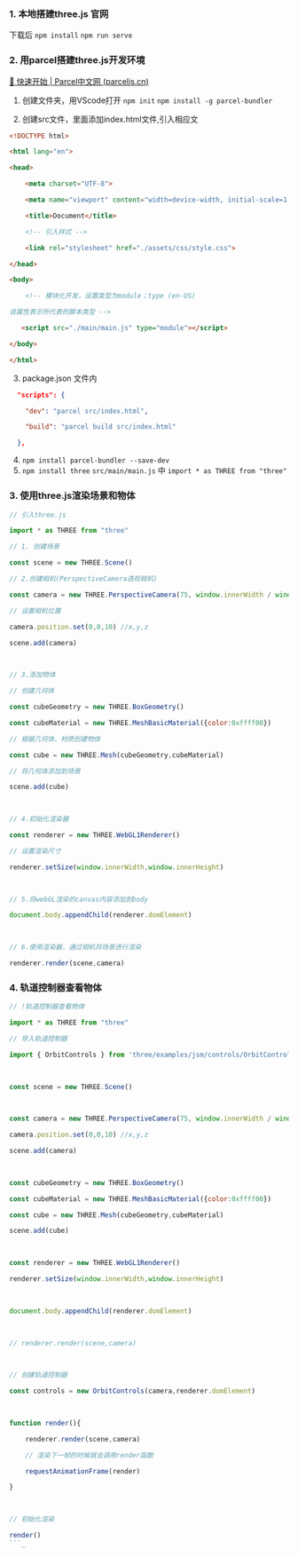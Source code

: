 ### 1. 本地搭建three.js 官网

下载后
`npm install`
`npm run serve`

### 2. 用parcel搭建three.js开发环境

[🚀 快速开始 | Parcel中文网 (parceljs.cn)](https://www.parceljs.cn/getting_started.html)

1. 创建文件夹，用VScode打开
	`npm init`
	`npm install -g parcel-bundler`

2. 创建src文件，里面添加index.html文件,引入相应文
```html
<!DOCTYPE html>

<html lang="en">

<head>

    <meta charset="UTF-8">

    <meta name="viewport" content="width=device-width, initial-scale=1.0">

    <title>Document</title>

    <!-- 引入样式 -->

    <link rel="stylesheet" href="./assets/css/style.css">

</head>

<body>

    <!-- 模块化开发，设置类型为module；type (en-US)

该属性表示所代表的脚本类型 -->

   <script src="./main/main.js" type="module"></script>

</body>

</html>
```

3. package.json 文件内
```json
  "scripts": {

    "dev": "parcel src/index.html",

    "build": "parcel build src/index.html"

  },
```

4. `npm install parcel-bundler --save-dev`
5. `npm install three`  `src/main/main.js` 中 `import * as THREE from "three"`

### 3. 使用three.js渲染场景和物体

```js
// 引入three.js

import * as THREE from "three"

// 1. 创建场景

const scene = new THREE.Scene()

// 2.创建相机(PerspectiveCamera透视相机)

const camera = new THREE.PerspectiveCamera(75, window.innerWidth / window.innerHeight, 0.9, 100)

// 设置相机位置

camera.position.set(0,0,10) //x,y,z

scene.add(camera)

  

// 3.添加物体

// 创建几何体

const cubeGeometry = new THREE.BoxGeometry()

const cubeMaterial = new THREE.MeshBasicMaterial({color:0xffff00})

// 根据几何体、材质创建物体

const cube = new THREE.Mesh(cubeGeometry,cubeMaterial)

// 将几何体添加到场景

scene.add(cube)

  

// 4.初始化渲染器

const renderer = new THREE.WebGL1Renderer()

// 设置渲染尺寸

renderer.setSize(window.innerWidth,window.innerHeight)

 

// 5.将webGL渲染的canvas内容添加到body

document.body.appendChild(renderer.domElement)

  

// 6.使用渲染器，通过相机将场景进行渲染

renderer.render(scene,camera)
```

### 4. 轨道控制器查看物体
```js
// !轨道控制器查看物体

import * as THREE from "three"

// 导入轨道控制器

import { OrbitControls } from 'three/examples/jsm/controls/OrbitControls.js'

  

const scene = new THREE.Scene()

  

const camera = new THREE.PerspectiveCamera(75, window.innerWidth / window.innerHeight, 0.1, 100)

camera.position.set(0,0,10) //x,y,z

scene.add(camera)

  

const cubeGeometry = new THREE.BoxGeometry()

const cubeMaterial = new THREE.MeshBasicMaterial({color:0xffff00})

const cube = new THREE.Mesh(cubeGeometry,cubeMaterial)

scene.add(cube)

  

const renderer = new THREE.WebGL1Renderer()

renderer.setSize(window.innerWidth,window.innerHeight)

  

document.body.appendChild(renderer.domElement)

  

// renderer.render(scene,camera)

  

// 创建轨道控制器

const controls = new OrbitControls(camera,renderer.domElement)

  

function render(){

    renderer.render(scene,camera)

    // 渲染下一帧的时候就会调用render函数

    requestAnimationFrame(render)

}

  

// 初始化渲染

render()
```_